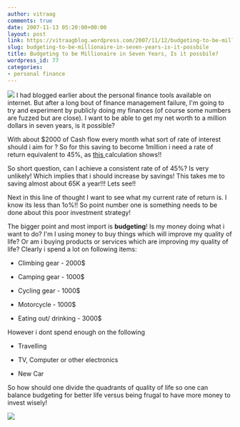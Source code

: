 ```yaml
---
author: vitraag
comments: true
date: 2007-11-13 05:20:00+00:00
layout: post
link: https://vitraagblog.wordpress.com/2007/11/12/budgeting-to-be-millionaire-in-seven-years-is-it-possbile/
slug: budgeting-to-be-millionaire-in-seven-years-is-it-possbile
title: Budgeting to be Millionaire in Seven Years, Is it possbile?
wordpress_id: 77
categories:
- personal finance
---
```


[![](http://bp3.blogger.com/_Jc7k7_ysg2g/Rzk0OLJIQTI/AAAAAAAAAFY/UHKcbHrZxxQ/s320/MoneyManaging.jpg)](http://bp3.blogger.com/_Jc7k7_ysg2g/Rzk0OLJIQTI/AAAAAAAAAFY/UHKcbHrZxxQ/s1600-h/MoneyManaging.jpg) I had blogged earlier about the personal finance tools available on internet. But after a long bout of finance management failure, I'm going to try and experiment by publicly doing my finances (of course some numbers are fuzzed but are close). I want to be able to get my net worth to a million dollars in seven years, is it possible?

With about $2000 of Cash flow every month what sort of rate of interest should i aim for ? So for this saving to become 1million i need a rate of return equivalent to 45%, as [this ](http://instacalc.com/?d=&c=Ly9Db21wb3VuZCByYXRlIG9mIGludGVyZXN0fHllYXJzID0gN3xyYXRlID0gMC40NXxwcmluY2lwbGUgPSAyNSwwMDB8cHJpbmNpcGxlICogKDEgKyByYXRlKV55ZWFyc3xwcmluY2lwbGUgKiAoMSArIHJhdGUpXjZ8cHJpbmNpcGxlICogKDEgKyByYXRlKV41fHByaW5jaXBsZSAqICgxICsgcmF0ZSleNHxwcmluY2lwbGUgKiAoMSArcmF0ZSleM3xwcmluY2lwbGUgKiAoMSArIHJhdGUpXjJ8cHJpbmNpcGxlICogKDEgKyByYXRlKV4xfGFtb3VudCA9IHI1ICsgcjYgKyByNyArIHI4ICsgcjkgKyByMTAgKyByMTE&s=ssssssssssss&v=0.9)calculation shows!!

So short question, can I achieve a consistent rate of of 45%? Is very unlikely! Which implies that i should increase by savings! This takes me to saving almost about 65K a year!!! Lets see!!

Next in this line of thought I want to see what my current rate of return is. I know its less than 1o%!! So point number one is something needs to be done about this poor investment strategy!

The bigger point and most import is **budgeting**! Is my money doing what i want to do? I'm I using money to buy things which will improve my quality of life? Or am i buying products or services which are improving my quality of life? Clearly i spend a lot on following items:




    
  * Climbing gear - 2000$

    
  * Camping gear - 1000$

    
  * Cycling gear - 1000$

    
  * Motorcycle - 1000$

    
  * Eating out/ drinking - 3000$



However i dont spend enough on the following


    
  * Travelling

    
  * TV, Computer or other electronics

    
  * New Car



So how should one divide the quadrants of quality of life so one can balance budgeting for better life versus being frugal to have more money to invest wisely!

![](http://chart.apis.google.com/chart?cht=p3&chd=t:925.0,2049.9,683.3,600.0,0.0,50.0,70.0,70.0,200.0,1024.95,1159.85&chs=400x150&chl=Rent|Tax|401(k)|Food|Telephone|Internet|Electricity|Gas|Insurance|ESPP|Cash)

